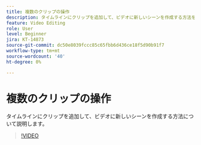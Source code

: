 ```yaml
---
title: 複数のクリップの操作
description: タイムラインにクリップを追加して、ビデオに新しいシーンを作成する方法を学習します
feature: Video Editing
role: User
level: Beginner
jira: KT-14873
source-git-commit: dc50e8039fccc85c65fbb6d436ce18f5d90b91f7
workflow-type: tm+mt
source-wordcount: '40'
ht-degree: 0%

---
```


# 複数のクリップの操作

タイムラインにクリップを追加して、ビデオに新しいシーンを作成する方法について説明します。

>[!VIDEO](https://video.tv.adobe.com/v/3427091?quality=12&learn=on&hidetitle=true)
